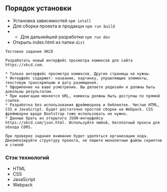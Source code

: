 
## Порядок установки
- Установка зависимостей `npm intall`
- Для сборки проекта в продакшн `npm run build`
- - Для дальнейшей разработки `npm run dev`
- Открыть index.html из папки `dist`

```
Тестовое задание XKCD

Разработать новый интерфейс просмотра комиксов для сайта https://xkcd.com.

* Только интерфейс просмотра комиксов. Другие страницы не нужны.
* Интерфейс содержит: название, картинку, управляющие элементы, текстовую транскрипцию и дату размещения.
* Оформление на ваше усмотрение. Вы делаете редизайн и должны быть довольны результатом.
* При навигации меняется URL, комиксы должны быть доступны по прямой ссылке.
* Разработка без использования фреймворков и библиотек. Чистые HTML, CSS и JavaScript. Будет достаточно простой сборки на Webpack. CSS фреймворки вроде Bootstrap тоже использовать не нужно.
* Данные брать из открытого JSON-интерфейса https://xkcd.com/json.html. Используйте любой, бесплатный прокси для обхода CORS.  

При проверке задания внимание будет уделяться организации кода.  
Декомпозируйте структуру проекта, не пишите монолитные файлы скриптов и стилей
```

### Стэк технологий
- HTML
- CSS
- JavaScript
- Webpack